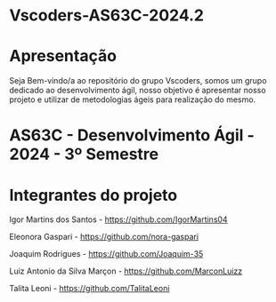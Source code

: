 # Vscoders-AS63C-2024.2

# Apresentação 

Seja Bem-vindo/a ao repositório do grupo Vscoders, somos um grupo dedicado ao desenvolvimento ágil, nosso objetivo é apresentar nosso projeto e utilizar de metodologias ágeis para realização do mesmo.

# AS63C - Desenvolvimento Ágil - 2024 - 3º Semestre

# Integrantes do projeto 

Igor Martins dos Santos - https://github.com/IgorMartins04 

Eleonora Gaspari - https://github.com/nora-gaspari

Joaquim Rodrigues - https://github.com/Joaquim-35

Luiz Antonio da Silva Marçon - https://github.com/MarconLuizz

Talita Leoni - https://github.com/TalitaLeoni
